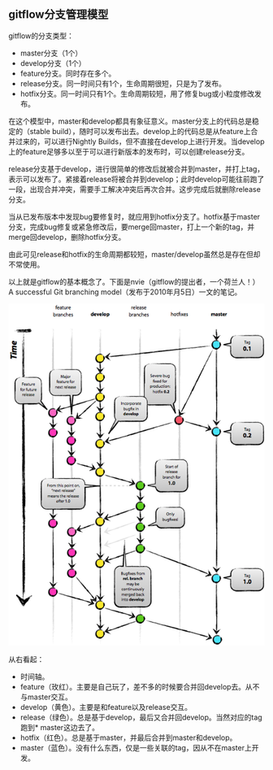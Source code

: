 ## gitflow分支管理模型

gitflow的分支类型：
* master分支（1个）
* develop分支（1个）
* feature分支。同时存在多个。
* release分支。同一时间只有1个，生命周期很短，只是为了发布。
* hotfix分支。同一时间只有1个。生命周期较短，用了修复bug或小粒度修改发布。

在这个模型中，master和develop都具有象征意义。master分支上的代码总是稳定的（stable build），随时可以发布出去。develop上的代码总是从feature上合并过来的，可以进行Nightly Builds，但不直接在develop上进行开发。当develop上的feature足够多以至于可以进行新版本的发布时，可以创建release分支。

release分支基于develop，进行很简单的修改后就被合并到master，并打上tag，表示可以发布了。紧接着release将被合并到develop；此时develop可能往前跑了一段，出现合并冲突，需要手工解决冲突后再次合并。这步完成后就删除release分支。

当从已发布版本中发现bug要修复时，就应用到hotfix分支了。hotfix基于master分支，完成bug修复或紧急修改后，要merge回master，打上一个新的tag，并merge回develop，删除hotfix分支。

由此可见release和hotfix的生命周期都较短，master/develop虽然总是存在但却不常使用。

以上就是gitflow的基本概念了。下面是nvie（gitflow的提出者，一个荷兰人！） A successful Git branching model（发布于2010年月5日）一文的笔记。

![](git/git_gitflow-layout.png)

从右看起：

* 时间轴。
* feature（玫红）。主要是自己玩了，差不多的时候要合并回develop去。从不与master交互。
* develop（黄色）。主要是和feature以及release交互。
* release（绿色）。总是基于develop，最后又合并回develop。当然对应的tag跑到* master这边去了。
* hotfix（红色）。总是基于master，并最后合并到master和develop。
* master（蓝色）。没有什么东西，仅是一些关联的tag，因从不在master上开发。